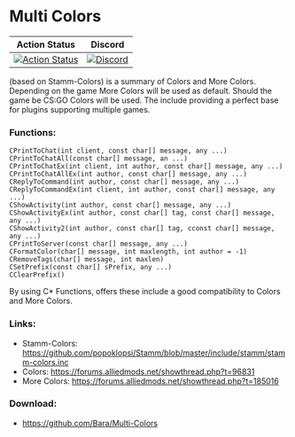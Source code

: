 Multi Colors
============


| Action Status | Discord |
|:-------------:|:-------:|
| [![Action Status](https://github.com/Bara/Multi-Colors/workflows/Compile%20with%20SourceMod/badge.svg)](https://github.com/Bara/Multi-Colors/actions) | [![Discord](https://img.shields.io/discord/388685157286019072.svg)](https://discord.gg/NUMQfgs) |


(based on Stamm-Colors) is a summary of Colors and More Colors. Depending on the game More Colors will be used as default. Should the game be CS:GO Colors will be used. The include providing a perfect base for plugins supporting multiple games.

### Functions:
```sp
CPrintToChat(int client, const char[] message, any ...)
CPrintToChatAll(const char[] message, an ...)
CPrintToChatEx(int client, int author, const char[] message, any ...)
CPrintToChatAllEx(int author, const char[] message, any ...)
CReplyToCommand(int author, const char[] message, any ...)
CReplyToCommandEx(int client, int author, const char[] message, any ...)
CShowActivity(int author, const char[] message, any ...)
CShowActivityEx(int author, const char[] tag, const char[] message, any ...)
CShowActivity2(int author, const char[] tag, cconst char[] message, any ...)
CPrintToServer(const char[] message, any ...)
CFormatColor(char[] message, int maxlength, int author = -1)
CRemoveTags(char[] message, int maxlen)
CSetPrefix(const char[] sPrefix, any ...)
CClearPrefix()
```
By using C* Functions, offers these include a good compatibility to Colors and More Colors.

### Links:
 + Stamm-Colors: https://github.com/popoklopsi/Stamm/blob/master/include/stamm/stamm-colors.inc
 + Colors: https://forums.alliedmods.net/showthread.php?t=96831
 + More Colors: https://forums.alliedmods.net/showthread.php?t=185016

### Download:
 + https://github.com/Bara/Multi-Colors
